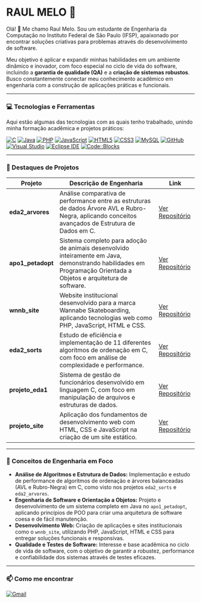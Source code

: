 # RAUL MELO 🚀

Olá! 👋 Me chamo Raul Melo. Sou um estudante de Engenharia da Computação no Instituto Federal de São Paulo (IFSP), apaixonado por encontrar soluções criativas para problemas através do desenvolvimento de software.

Meu objetivo é aplicar e expandir minhas habilidades em um ambiente dinâmico e inovador, com foco especial no ciclo de vida do software, incluindo a **garantia de qualidade (QA)** e a **criação de sistemas robustos**. Busco constantemente conectar meu conhecimento acadêmico em engenharia com a construção de aplicações práticas e funcionais.

---

### 💻 Tecnologias e Ferramentas

Aqui estão algumas das tecnologias com as quais tenho trabalhado, unindo minha formação acadêmica e projetos práticos:

<p align="left">
  <a href="#"><img src="https://img.shields.io/badge/C-A8B9CC?style=for-the-badge&logo=c&logoColor=white" alt="C"/></a>
  <a href="#"><img src="https://img.shields.io/badge/Java-ED8B00?style=for-the-badge&logo=java&logoColor=white" alt="Java"/></a>
  <a href="#"><img src="https://img.shields.io/badge/PHP-777BB4?style=for-the-badge&logo=php&logoColor=white" alt="PHP"/></a>
  <a href="#"><img src="https://img.shields.io/badge/JavaScript-F7DF1E?style=for-the-badge&logo=javascript&logoColor=black" alt="JavaScript"/></a>
  <a href="#"><img src="https://img.shields.io/badge/HTML5-E34F26?style=for-the-badge&logo=html5&logoColor=white" alt="HTML5"/></a>
  <a href="#"><img src="https://img.shields.io/badge/CSS3-1572B6?style=for-the-badge&logo=css3&logoColor=white" alt="CSS3"/></a>
  <a href="#"><img src="https://img.shields.io/badge/MySQL-005C84?style=for-the-badge&logo=mysql&logoColor=white" alt="MySQL"/></a>
  <a href="#"><img src="https://img.shields.io/badge/GitHub-100000?style=for-the-badge&logo=github&logoColor=white" alt="GitHub"/></a>
  <a href="#"><img src="https://img.shields.io/badge/Visual_Studio-5C2D91?style=for-the-badge&logo=visual%20studio&logoColor=white" alt="Visual Studio"/></a>
  <a href="#"><img src="https://img.shields.io/badge/Eclipse-2C2255?style=for-the-badge&logo=eclipse&logoColor=white" alt="Eclipse IDE"/></a>
  <a href="#"><img src="https://img.shields.io/badge/Code%3A%3ABlocks-00BFFF?style=for-the-badge&logo=codeblocks&logoColor=white" alt="Code::Blocks"/></a>
</p>

---

### 🚀 Destaques de Projetos

| Projeto | Descrição de Engenharia | Link |
|---|---|---|
| **eda2_arvores** | Análise comparativa de performance entre as estruturas de dados Árvore AVL e Rubro-Negra, aplicando conceitos avançados de Estrutura de Dados em C. | [Ver Repositório](https://github.com/raulmelof/eda2_arvores) |
| **apo1_petadopt** | Sistema completo para adoção de animais desenvolvido inteiramente em Java, demonstrando habilidades em Programação Orientada a Objetos e arquitetura de software. | [Ver Repositório](https://github.com/raulmelof/apo1_petadopt) |
| **wnnb_site** | Website institucional desenvolvido para a marca Wannabe Skateboarding, aplicando tecnologias web como PHP, JavaScript, HTML e CSS. | [Ver Repositório](https://github.com/raulmelof/wnnb_site) |
| **eda2_sorts** | Estudo de eficiência e implementação de 11 diferentes algoritmos de ordenação em C, com foco em análise de complexidade e performance. | [Ver Repositório](https://github.com/raulmelof/eda2_sorts) |
| **projeto_eda1** | Sistema de gestão de funcionários desenvolvido em linguagem C, com foco em manipulação de arquivos e estruturas de dados. | [Ver Repositório](https://github.com/raulmelof/projeto_eda1) |
| **projeto_site** | Aplicação dos fundamentos de desenvolvimento web com HTML, CSS e JavaScript na criação de um site estático. | [Ver Repositório](https://github.com/raulmelof/projeto_site) |

---

### 🌱 Conceitos de Engenharia em Foco

- **Análise de Algoritmos e Estrutura de Dados:** Implementação e estudo de performance de algoritmos de ordenação e árvores balanceadas (AVL e Rubro-Negra) em C, como visto nos projetos `eda2_sorts` e `eda2_arvores`.
- **Engenharia de Software e Orientação a Objetos:** Projeto e desenvolvimento de um sistema completo em Java no `apo1_petadopt`, aplicando princípios de POO para criar uma arquitetura de software coesa e de fácil manutenção.
- **Desenvolvimento Web:** Criação de aplicações e sites institucionais como o `wnnb_site`, utilizando PHP, JavaScript, HTML e CSS para entregar soluções funcionais e responsivas.
- **Qualidade e Testes de Software:** Interesse e base acadêmica no ciclo de vida de software, com o objetivo de garantir a robustez, performance e confiabilidade dos sistemas através de testes eficazes.

---

### 📫 Como me encontrar

[![Gmail](https://img.shields.io/badge/Gmail-D14836?style=for-the-badge&logo=gmail&logoColor=white)](mailto:raumelo777@gmail.com)
